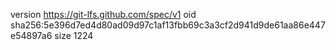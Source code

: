 version https://git-lfs.github.com/spec/v1
oid sha256:5e396d7ed4d80ad09d97c1af13fbb69c3a3cf2d941d9de61aa86e447e54897a6
size 1224
